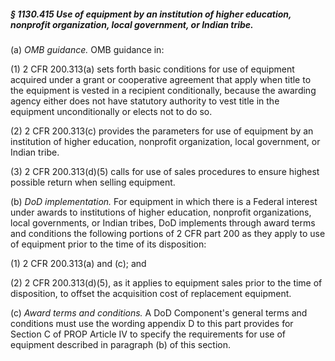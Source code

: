 ##### § 1130.415 Use of equipment by an institution of higher education, nonprofit organization, local government, or Indian tribe. #####

(a) *OMB guidance.* OMB guidance in:

(1) 2 CFR 200.313(a) sets forth basic conditions for use of equipment acquired under a grant or cooperative agreement that apply when title to the equipment is vested in a recipient conditionally, because the awarding agency either does not have statutory authority to vest title in the equipment unconditionally or elects not to do so.

(2) 2 CFR 200.313(c) provides the parameters for use of equipment by an institution of higher education, nonprofit organization, local government, or Indian tribe.

(3) 2 CFR 200.313(d)(5) calls for use of sales procedures to ensure highest possible return when selling equipment.

(b) *DoD implementation.* For equipment in which there is a Federal interest under awards to institutions of higher education, nonprofit organizations, local governments, or Indian tribes, DoD implements through award terms and conditions the following portions of 2 CFR part 200 as they apply to use of equipment prior to the time of its disposition:

(1) 2 CFR 200.313(a) and (c); and

(2) 2 CFR 200.313(d)(5), as it applies to equipment sales prior to the time of disposition, to offset the acquisition cost of replacement equipment.

(c) *Award terms and conditions.* A DoD Component's general terms and conditions must use the wording appendix D to this part provides for Section C of PROP Article IV to specify the requirements for use of equipment described in paragraph (b) of this section.